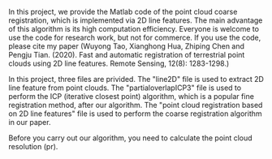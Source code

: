 In this project, we provide the Matlab code of the point cloud coarse registration, which is implemented via 2D line features. 
The main advantage of this algorithm is its high computation efficiency. Everyone is welcome to use the code for research work, but not for commerce.
If you use the code, please cite my paper
(Wuyong Tao, Xianghong Hua, Zhiping Chen and Pengju Tian. (2020). Fast and automatic registration of terrestrial point clouds using 2D line features. Remote Sensing, 12(8): 1283-1298.)


In this project, three files are privided. The "line2D" file is used to extract 2D line feature from point clouds. 
The "partialoverlapICP3" file is used to perform the ICP (iterative closest point) algorithm, which is a popular fine registration method, after our algorithm. 
The "point cloud registration based on 2D line features" file is used to perform the coarse registration algorithm in our paper.

Before you carry out our algorithm, you need to calculate the point cloud resolution (pr). 

